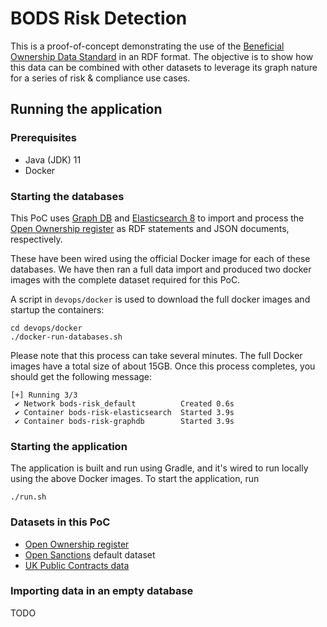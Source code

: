 # BODS Risk Detection

This is a proof-of-concept demonstrating the use of the [Beneficial Ownership Data Standard](https://www.openownership.org/en/topics/beneficial-ownership-data-standard/)
in an RDF format. The objective is to show how this data can be combined with 
other datasets to leverage its graph nature for a series of risk & compliance use cases.

## Running the application
### Prerequisites
 * Java (JDK) 11
 * Docker

### Starting the databases
This PoC uses [Graph DB](https://www.ontotext.com/products/graphdb/) and [Elasticsearch 8](https://www.elastic.co/elasticsearch/)
to import and process the [Open Ownership register](https://register.openownership.org/download) as RDF statements and JSON documents, respectively.

These have been wired using the official Docker image for each of these databases. We have then ran a full data import and
produced two docker images with the complete dataset required for this PoC.

A script in `devops/docker` is used to download the full docker images and startup the containers:
```shell
cd devops/docker
./docker-run-databases.sh
```
Please note that this process can take several minutes. The full Docker images have a total size of about 15GB.
Once this process completes, you should get the following message:
```shell
[+] Running 3/3
 ✔ Network bods-risk_default          Created 0.6s
 ✔ Container bods-risk-elasticsearch  Started 3.9s
 ✔ Container bods-risk-graphdb        Started 3.9s
```
 
### Starting the application
The application is built and run using Gradle, and it's wired to run locally using the above Docker images.
To start the application, run
```shell
./run.sh
```

### Datasets in this PoC
* [Open Ownership register](https://register.openownership.org/download)
* [Open Sanctions](https://www.opensanctions.org/datasets/) default dataset
* [UK Public Contracts data](https://www.contractsfinder.service.gov.uk)

### Importing data in an empty database
TODO
